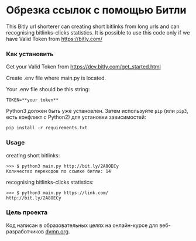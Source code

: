 # Обрезка ссылок с помощью Битли

This Bitly url shorterer can creating short bitlinks from long urls and can recognising 
bitlinks-clicks statistics.
It is possible to use this code only if we have Valid Token from https://bitly.com/

### Как установить
Get your Valid Token from https://dev.bitly.com/get_started.html

Create .env file where main.py is located.

Your .env file should be this string:
```
TOKEN=**your token**
```


Python3 должен быть уже установлен. 
Затем используйте `pip` (или `pip3`, есть конфликт с Python2) для установки зависимостей:
```
pip install -r requirements.txt
```
### Usage

creating short bitlinks:
```
>>> $ python3 main.py http://bit.ly/2A8OECy
Количество переходов по ссылке битли: 14
```

recognising bitlinks-clicks statistics:
```
>>> $ python3 main.py https://link.com/
http://bit.ly/2A8OECy
```

### Цель проекта

Код написан в образовательных целях на онлайн-курсе для веб-разработчиков [dvmn.org](https://dvmn.org/).